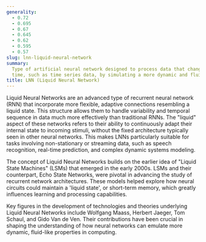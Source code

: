 ```yaml
---
generality:
  - 0.72
  - 0.695
  - 0.67
  - 0.645
  - 0.62
  - 0.595
  - 0.57
slug: lnn-liquid-neural-network
summary:
  Type of artificial neural network designed to process data that changes over
  time, such as time series data, by simulating a more dynamic and fluid-like behavior.
title: LNN (Liquid Neural Network)
---
```


Liquid Neural Networks are an advanced type of recurrent neural network (RNN) that incorporate more flexible, adaptive connections resembling a liquid state. This structure allows them to handle variability and temporal sequence in data much more effectively than traditional RNNs. The "liquid" aspect of these networks refers to their ability to continuously adapt their internal state to incoming stimuli, without the fixed architecture typically seen in other neural networks. This makes LNNs particularly suitable for tasks involving non-stationary or streaming data, such as speech recognition, real-time prediction, and complex dynamic systems modeling.

The concept of Liquid Neural Networks builds on the earlier idea of "Liquid State Machines" (LSMs) that emerged in the early 2000s. LSMs and their counterpart, Echo State Networks, were pivotal in advancing the study of recurrent network architectures. These models helped explore how neural circuits could maintain a 'liquid state', or short-term memory, which greatly influences learning and processing capabilities.

Key figures in the development of technologies and theories underlying Liquid Neural Networks include Wolfgang Maass, Herbert Jaeger, Tom Schaul, and Gido Van de Ven. Their contributions have been crucial in shaping the understanding of how neural networks can emulate more dynamic, fluid-like properties in computing.
